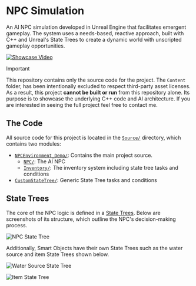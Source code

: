# NPC Simulation

An AI NPC simulation developed in Unreal Engine that facilitates emergent gameplay. The system uses a needs-based, reactive approach, built with C++ and Unreal's State Trees to create a dynamic world with unscripted gameplay opportunities.

[![Showcase Video](https://img.youtube.com/vi/v6w6LgyzEj0/0.jpg)](https://youtu.be/v6w6LgyzEj0)

> [!IMPORTANT]
> This repository contains only the source code for the project. The `Content` folder, has been intentionally excluded to respect third-party asset licenses. As a
      result, this project **cannot be built or run** from this repository alone. Its purpose is to showcase the underlying C++ code
      and AI architecture. If you are interested in seeing the full project feel free to contact me.

## The Code

All source code for this project is located in the [`Source/`](Source/) directory, which contains two modules:

- [`NPCEnvironment_Demo/`](Source/NPCEnvironment_Demo/): Contains the main project source.
  - [`NPC/`](Source/NPCEnvironment_Demo/NPC/): The AI NPC
  - [`Inventory/`](Source/NPCEnvironment_Demo/Inventory/): The inventory system including state tree tasks and conditions
- [`CustomStateTree/`](Source/CustomStateTree/): Generic State Tree tasks and conditions

## State Trees

The core of the NPC logic is defined in a [State Trees](https://dev.epicgames.com/documentation/en-us/unreal-engine/state-tree-in-unreal-engine). Below are screenshots of its structure, which outline the NPC's decision-making process.

![NPC State Tree](Images/state-tree_NPC.png)

Additionally, Smart Objects  have their own State Trees such as the water source and item State Trees shown below.

![Water Source State Tree](Images/state-tree_water-source.png)

![Item State Tree](Images/state-tree_item)
